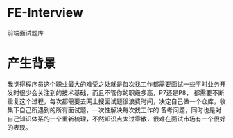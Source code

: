 # FE-Interview
前端面试题库

# 产生背景
我觉得程序员这个职业最大的难受之处就是每次找工作都需要面试一些平时业务开发时很少会关注到的技术基础，而且不管你的职级多高，P7还是P8，
都需要不断重复这个过程，每次都需要去网上搜面试题很浪费时间，决定自己做一个仓库，收集下自己所遇到的所有面试题，一次性解决每次找工作的
备考问题，同时也是对自己知识体系的一个重新梳理，不然知识点太过零散，很难在面试市场有一个很好的表现。